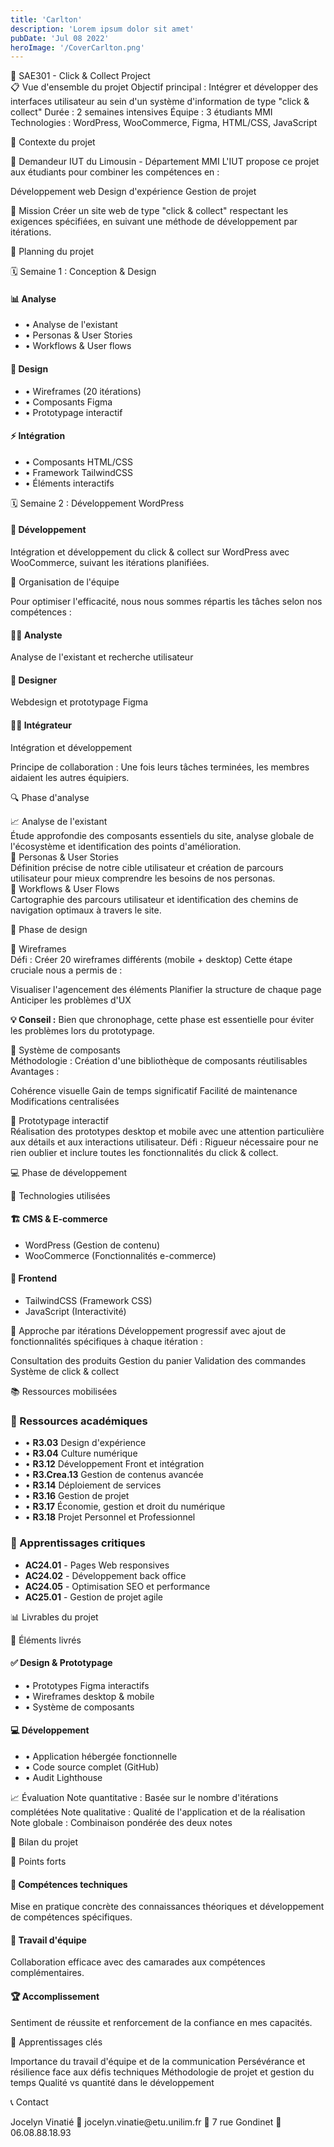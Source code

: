 ```yaml
---
title: 'Carlton'
description: 'Lorem ipsum dolor sit amet'
pubDate: 'Jul 08 2022'
heroImage: '/CoverCarlton.png'
---
```

<div class="prose prose-invert max-w-none">
🚀 SAE301 - Click & Collect Project
<div class="bg-gradient-to-r from-purple-900/30 to-blue-900/30 backdrop-blur-sm border border-white/20 rounded-2xl p-8 mb-12 shadow-glass">
📋 Vue d'ensemble du projet
Objectif principal : Intégrer et développer des interfaces utilisateur au sein d'un système d'information de type "click & collect"
Durée : 2 semaines intensives
Équipe : 3 étudiants MMI
Technologies : WordPress, WooCommerce, Figma, HTML/CSS, JavaScript
</div>

🎯 Contexte du projet
<div class="grid md:grid-cols-2 gap-8 mb-12">
<div class="bg-white/5 backdrop-blur-sm border border-white/10 rounded-xl p-6">
🏫 Demandeur
IUT du Limousin - Département MMI
L'IUT propose ce projet aux étudiants pour combiner les compétences en :

Développement web
Design d'expérience
Gestion de projet

</div>
<div class="bg-white/5 backdrop-blur-sm border border-white/10 rounded-xl p-6">
🎯 Mission
Créer un site web de type "click & collect" respectant les exigences spécifiées, en suivant une méthode de développement par itérations.
</div>
</div>

📅 Planning du projet
<div class="bg-gradient-to-r from-indigo-900/20 to-purple-900/20 backdrop-blur-sm border border-white/20 rounded-2xl p-8 mb-12">
🗓️ Semaine 1 : Conception & Design
<div class="grid md:grid-cols-3 gap-6 mt-6">
<div class="bg-white/10 rounded-lg p-4 border border-white/10">
<h4 class="text-purple-300 font-bold mb-2">📊 Analyse</h4>
<ul class="text-sm space-y-1">
<li>• Analyse de l'existant</li>
<li>• Personas & User Stories</li>
<li>• Workflows & User flows</li>
</ul>
</div>
<div class="bg-white/10 rounded-lg p-4 border border-white/10">
<h4 class="text-blue-300 font-bold mb-2">🎨 Design</h4>
<ul class="text-sm space-y-1">
<li>• Wireframes (20 itérations)</li>
<li>• Composants Figma</li>
<li>• Prototypage interactif</li>
</ul>
</div>
<div class="bg-white/10 rounded-lg p-4 border border-white/10">
<h4 class="text-green-300 font-bold mb-2">⚡ Intégration</h4>
<ul class="text-sm space-y-1">
<li>• Composants HTML/CSS</li>
<li>• Framework TailwindCSS</li>
<li>• Éléments interactifs</li>
</ul>
</div>
</div>
🗓️ Semaine 2 : Développement WordPress
<div class="bg-white/10 rounded-lg p-4 border border-white/10 mt-6">
<h4 class="text-yellow-300 font-bold mb-2">🔧 Développement</h4>
<p class="text-sm">Intégration et développement du click & collect sur WordPress avec WooCommerce, suivant les itérations planifiées.</p>
</div>
</div>

👥 Organisation de l'équipe
<div class="bg-white/5 backdrop-blur-sm border border-white/10 rounded-xl p-6 mb-12">
Pour optimiser l'efficacité, nous nous sommes répartis les tâches selon nos compétences :
<div class="grid md:grid-cols-3 gap-4 mt-4">
<div class="text-center p-4 bg-purple-500/20 rounded-lg">
<h4 class="font-bold text-purple-300">👨‍💼 Analyste</h4>
<p class="text-sm">Analyse de l'existant et recherche utilisateur</p>
</div>
<div class="text-center p-4 bg-blue-500/20 rounded-lg">
<h4 class="font-bold text-blue-300">🎨 Designer</h4>
<p class="text-sm">Webdesign et prototypage Figma</p>
</div>
<div class="text-center p-4 bg-green-500/20 rounded-lg">
<h4 class="font-bold text-green-300">👨‍💻 Intégrateur</h4>
<p class="text-sm">Intégration et développement</p>
</div>
</div>
Principe de collaboration : Une fois leurs tâches terminées, les membres aidaient les autres équipiers.
</div>

🔍 Phase d'analyse
<div class="space-y-8 mb-12">
📈 Analyse de l'existant
<div class="bg-white/5 border border-white/10 rounded-lg p-6">
Étude approfondie des composants essentiels du site, analyse globale de l'écosystème et identification des points d'amélioration.
</div>
👤 Personas & User Stories
<div class="bg-white/5 border border-white/10 rounded-lg p-6">
Définition précise de notre cible utilisateur et création de parcours utilisateur pour mieux comprendre les besoins de nos personas.
</div>
🔄 Workflows & User Flows
<div class="bg-white/5 border border-white/10 rounded-lg p-6">
Cartographie des parcours utilisateur et identification des chemins de navigation optimaux à travers le site.
</div>
</div>

🎨 Phase de design
<div class="space-y-8 mb-12">
📐 Wireframes
<div class="bg-gradient-to-r from-gray-900/30 to-slate-900/30 backdrop-blur-sm border border-white/20 rounded-xl p-6">
Défi : Créer 20 wireframes différents (mobile + desktop)
Cette étape cruciale nous a permis de :

Visualiser l'agencement des éléments
Planifier la structure de chaque page
Anticiper les problèmes d'UX

<div class="mt-4 p-4 bg-white/10 rounded-lg border border-white/10">
<p class="text-sm"><strong>💡 Conseil :</strong> Bien que chronophage, cette phase est essentielle pour éviter les problèmes lors du prototypage.</p>
</div>
</div>
🧩 Système de composants
<div class="bg-white/5 border border-white/10 rounded-lg p-6">
Méthodologie : Création d'une bibliothèque de composants réutilisables
Avantages :

Cohérence visuelle
Gain de temps significatif
Facilité de maintenance
Modifications centralisées

</div>
🎯 Prototypage interactif
<div class="bg-white/5 border border-white/10 rounded-lg p-6">
Réalisation des prototypes desktop et mobile avec une attention particulière aux détails et aux interactions utilisateur.
Défi : Rigueur nécessaire pour ne rien oublier et inclure toutes les fonctionnalités du click & collect.
</div>
</div>

💻 Phase de développement
<div class="bg-gradient-to-r from-emerald-900/20 to-teal-900/20 backdrop-blur-sm border border-white/20 rounded-2xl p-8 mb-12">
🔧 Technologies utilisées
<div class="grid md:grid-cols-2 gap-6 mt-6">
<div class="space-y-4">
<h4 class="text-emerald-300 font-bold text-lg">🏗️ CMS & E-commerce</h4>
<ul class="space-y-2">
<li class="flex items-center gap-2">
  <span class="w-2 h-2 bg-blue-400 rounded-full"></span>
  WordPress (Gestion de contenu)
</li>
<li class="flex items-center gap-2">
  <span class="w-2 h-2 bg-purple-400 rounded-full"></span>
  WooCommerce (Fonctionnalités e-commerce)
</li>
</ul>
</div>
<div class="space-y-4">
<h4 class="text-teal-300 font-bold text-lg">🎨 Frontend</h4>
<ul class="space-y-2">
<li class="flex items-center gap-2">
  <span class="w-2 h-2 bg-orange-400 rounded-full"></span>
  TailwindCSS (Framework CSS)
</li>
<li class="flex items-center gap-2">
  <span class="w-2 h-2 bg-yellow-400 rounded-full"></span>
  JavaScript (Interactivité)
</li>
</ul>
</div>
</div>
🎯 Approche par itérations
Développement progressif avec ajout de fonctionnalités spécifiques à chaque itération :

Consultation des produits
Gestion du panier
Validation des commandes
Système de click & collect

</div>

📚 Ressources mobilisées
<div class="grid md:grid-cols-2 gap-6 mb-12">
<div class="bg-white/5 border border-white/10 rounded-lg p-6">
<h3 class="text-xl font-bold text-purple-300 mb-4">📖 Ressources académiques</h3>
<ul class="space-y-2 text-sm">
<li>• <strong>R3.03</strong> Design d'expérience</li>
<li>• <strong>R3.04</strong> Culture numérique</li>
<li>• <strong>R3.12</strong> Développement Front et intégration</li>
<li>• <strong>R3.Crea.13</strong> Gestion de contenus avancée</li>
<li>• <strong>R3.14</strong> Déploiement de services</li>
<li>• <strong>R3.16</strong> Gestion de projet</li>
<li>• <strong>R3.17</strong> Économie, gestion et droit du numérique</li>
<li>• <strong>R3.18</strong> Projet Personnel et Professionnel</li>
</ul>
</div>
<div class="bg-white/5 border border-white/10 rounded-lg p-6">
<h3 class="text-xl font-bold text-blue-300 mb-4">🎯 Apprentissages critiques</h3>
<ul class="space-y-3 text-sm">
<li><strong>AC24.01</strong> - Pages Web responsives</li>
<li><strong>AC24.02</strong> - Développement back office</li>
<li><strong>AC24.05</strong> - Optimisation SEO et performance</li>
<li><strong>AC25.01</strong> - Gestion de projet agile</li>
</ul>
</div>
</div>

📊 Livrables du projet
<div class="bg-white/5 backdrop-blur-sm border border-white/10 rounded-xl p-6 mb-12">
🎯 Éléments livrés
<div class="grid md:grid-cols-2 gap-6 mt-6">
<div class="space-y-3">
<h4 class="font-bold text-green-300">✅ Design & Prototypage</h4>
<ul class="text-sm space-y-1">
<li>• Prototypes Figma interactifs</li>
<li>• Wireframes desktop & mobile</li>
<li>• Système de composants</li>
</ul>
</div>
<div class="space-y-3">
<h4 class="font-bold text-blue-300">💻 Développement</h4>
<ul class="text-sm space-y-1">
<li>• Application hébergée fonctionnelle</li>
<li>• Code source complet (GitHub)</li>
<li>• Audit Lighthouse</li>
</ul>
</div>
</div>
📈 Évaluation
Note quantitative : Basée sur le nombre d'itérations complétées
Note qualitative : Qualité de l'application et de la réalisation
Note globale : Combinaison pondérée des deux notes
</div>

🎉 Bilan du projet
<div class="bg-gradient-to-r from-violet-900/30 to-purple-900/30 backdrop-blur-sm border border-white/20 rounded-2xl p-8 mb-12">
💪 Points forts
<div class="grid md:grid-cols-3 gap-4 mt-6">
<div class="bg-white/10 rounded-lg p-4 border border-white/10">
<h4 class="text-green-300 font-bold mb-2">🚀 Compétences techniques</h4>
<p class="text-sm">Mise en pratique concrète des connaissances théoriques et développement de compétences spécifiques.</p>
</div>
<div class="bg-white/10 rounded-lg p-4 border border-white/10">
<h4 class="text-blue-300 font-bold mb-2">👥 Travail d'équipe</h4>
<p class="text-sm">Collaboration efficace avec des camarades aux compétences complémentaires.</p>
</div>
<div class="bg-white/10 rounded-lg p-4 border border-white/10">
<h4 class="text-purple-300 font-bold mb-2">🏆 Accomplissement</h4>
<p class="text-sm">Sentiment de réussite et renforcement de la confiance en mes capacités.</p>
</div>
</div>
📖 Apprentissages clés

Importance du travail d'équipe et de la communication
Persévérance et résilience face aux défis techniques
Méthodologie de projet et gestion du temps
Qualité vs quantité dans le développement

</div>

📞 Contact
<div class="bg-white/5 backdrop-blur-sm border border-white/10 rounded-xl p-6 text-center">
Jocelyn Vinatié
📧 jocelyn.vinatie@etu.unilim.fr
📍 7 rue Gondinet
📱 06.08.88.18.93
</div>
</div>
